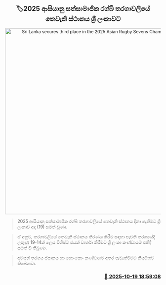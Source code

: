 <p align='center'><b><h2 align='center' title='Sri Lanka secures third place in the 2025 Asian Rugby Sevens Championship'>🏷2025 ආසියානු සත්සාමාජික රග්බි තරගාවලියේ තෙවැනි ස්ථානය ශ්‍රී ලංකාවට</h2></b></p>
<p align='center'><img src='https://helakuru.sgp1.cdn.digitaloceanspaces.com/esana/images/lib/rugby-0.jpg' width='600' alt='Sri Lanka secures third place in the 2025 Asian Rugby Sevens Championship'></p>

> 2025 ආසියානු සත්සාමාජික රග්බි තරගාවලියේ තෙවැනි ස්ථානය දිනා ගැනීමට ශ්‍රී ලංකාව අද (19) සමත් වුණා.

> ඒ අනුව, තරගාවලියේ තෙවැනි ස්ථානය තීරණය කිරීම සඳහා පැවති තරගයේදී ලකුණු 19-14ක් ලෙස විශිෂ්ට ජයක් වාර්තා කිරීමට ශ්‍රී ලංකා කණ්ඩායම එහිදී සමත් වී තිබුණා.

> අවසන් තරගය ජපානය හා හොංකොං කණ්ඩායම අතර පැවැත්වීමට නියමිතව තිබෙනවා.



<h3 align='right'><a href='https://www.helakuru.lk/esana/p/114588/'>📅 2025-10-19 18:59:08</a></h3>
